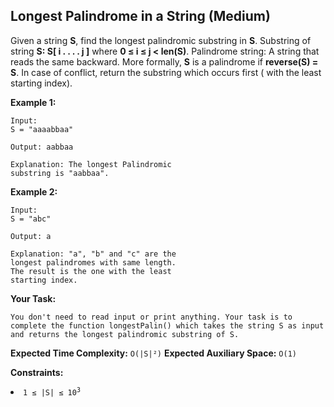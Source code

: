 ## Longest Palindrome in a String (Medium)
Given a string **S**, find the longest palindromic substring in **S**. Substring of string **S: S[ i . . . . j ]** where **0 ≤ i ≤ j < len(S)**. Palindrome string: A string that reads the same backward. More formally, **S** is a palindrome if **reverse(S) = S**. In case of conflict, return the substring which occurs first ( with the least starting index).

**Example 1:**
```
Input:
S = "aaaabbaa"

Output: aabbaa

Explanation: The longest Palindromic
substring is "aabbaa".
```

**Example 2:**
```
Input: 
S = "abc"

Output: a

Explanation: "a", "b" and "c" are the 
longest palindromes with same length.
The result is the one with the least
starting index.
```

**Your Task:**
```
You don't need to read input or print anything. Your task is to complete the function longestPalin() which takes the string S as input and returns the longest palindromic substring of S.
```

**Expected Time Complexity:** ```O(|S|²)```
**Expected Auxiliary Space:** ```O(1)```

**Constraints:**
<li><code>1 ≤ |S| ≤ 10<sup>3</sup></code></li>
